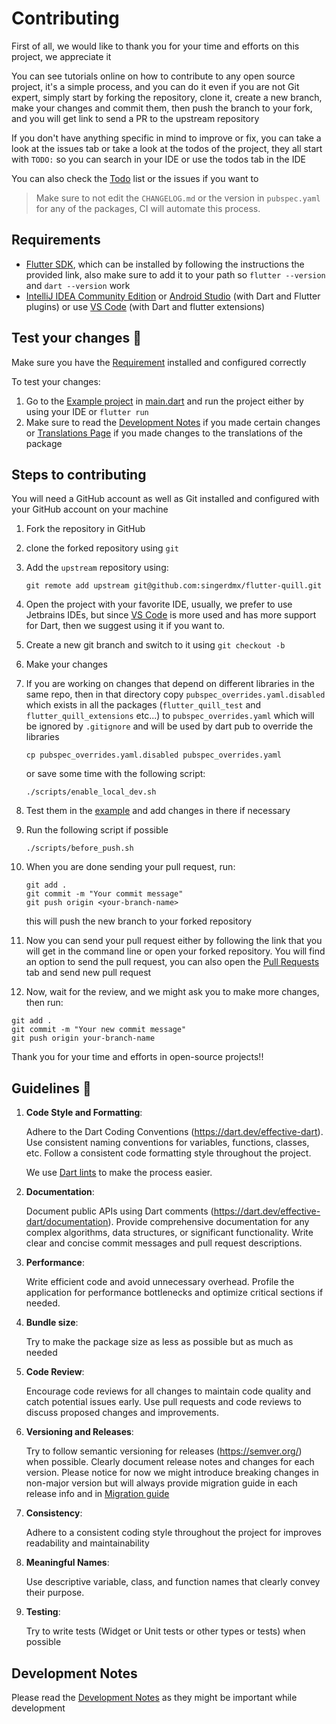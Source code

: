 # Contributing

First of all, we would like to thank you for your time and efforts on this project, we appreciate it

You can see tutorials online on how to contribute to any open source project, it's a simple process, and you can do it
even if you are not Git expert, simply start by forking the repository, clone it, create a new branch, make your
changes and commit them, then push the branch to your fork, and you will get link to send a PR to the upstream
repository

If you don't have anything specific in mind to improve or fix, you can take a look at the issues tab or take a look at
the todos of the project, they all start with `TODO:` so you can search in your IDE or use the todos tab in the IDE

You can also check the [Todo](./doc/todo.md) list or the issues if you want to

> Make sure to not edit the `CHANGELOG.md` or the version in `pubspec.yaml` for any of the packages, CI will automate
> this process.

## Requirements

- [Flutter SDK](https://docs.flutter.dev/get-started/install), which can be installed by following the instructions the
  provided link, also make sure to add it to your path so `flutter --version` and `dart --version` work
- [IntelliJ IDEA Community Edition](https://www.jetbrains.com/idea/download/)
  or [Android Studio](https://developer.android.com/studio) (with Dart and Flutter plugins) or
  use [VS Code](https://code.visualstudio.com/) (with Dart and flutter extensions)

## Test your changes 🧪

Make sure you have the [Requirement](#requirements) installed and configured correctly

To test your changes:

1. Go to the [Example project](./example/) in [main.dart](./example/lib/main.dart) and run the project either by using
   your IDE or `flutter run`
2. Make sure to read the [Development Notes](./doc/development_notes.md) if you made certain changes
   or [Translations Page](./doc/translation.md) if you made changes to the translations of the package

## Steps to contributing

You will need a GitHub account as well as Git installed and configured with your GitHub account on your machine

1. Fork the repository in GitHub
2. clone the forked repository using `git`
3. Add the `upstream` repository using:
    ```
    git remote add upstream git@github.com:singerdmx/flutter-quill.git
    ```
4. Open the project with your favorite IDE, usually, we prefer to use Jetbrains IDEs, but
   since [VS Code](https://code.visualstudio.com) is more used and has more support for Dart, then we suggest using it
   if you want to.
5. Create a new git branch and switch to it using `git checkout -b`
6. Make your changes
7. If you are working on changes that depend on different libraries in the same repo, then in that directory
   copy `pubspec_overrides.yaml.disabled` which exists in all the packages (`flutter_quill_test`
   and `flutter_quill_extensions` etc...)
   to `pubspec_overrides.yaml` which will be ignored by `.gitignore` and will be used by dart pub to override the
   libraries
    ```
    cp pubspec_overrides.yaml.disabled pubspec_overrides.yaml
    ```
   or save some time with the following script:
    <!-- TODO: We should update this script to dart instead -->
    ```
    ./scripts/enable_local_dev.sh
    ```
8. Test them in the [example](./example) and add changes in there if necessary
9. Run the following script if possible
   ```
   ./scripts/before_push.sh
   ```
10. When you are done sending your pull request, run:
    ```
    git add .
    git commit -m "Your commit message"
    git push origin <your-branch-name>
    ```
    this will push the new branch to your forked repository

11. Now you can send your pull request either by following the link that you will get in the command line or open your
    forked repository. You will find an option to send the pull request, you can also
    open the [Pull Requests](https://github.com/singerdmx/flutter-quill) tab and send new pull request

12. Now, wait for the review, and we might ask you to make more changes, then run:

```
git add .
git commit -m "Your new commit message"
git push origin your-branch-name
```

Thank you for your time and efforts in open-source projects!!

## Guidelines 📝

<!-- TODO: Update the guidelines -->

1. **Code Style and Formatting**:

   Adhere to the Dart Coding Conventions (https://dart.dev/effective-dart).
   Use consistent naming conventions for variables, functions, classes, etc.
   Follow a consistent code formatting style throughout the project.

   We use [Dart lints](https://dart.dev/tools/linter-rules) to make the process easier.
2. **Documentation**:

   Document public APIs using Dart comments (https://dart.dev/effective-dart/documentation).
   Provide comprehensive documentation for any complex algorithms, data structures, or significant functionality.
   Write clear and concise commit messages and pull request descriptions.
3. **Performance**:

   Write efficient code and avoid unnecessary overhead.
   Profile the application for performance bottlenecks and optimize critical sections if needed.
4. **Bundle size**:

   Try to make the package size as less as possible but as much as needed
5. **Code Review**:

   Encourage code reviews for all changes to maintain code quality and catch potential issues early.
   Use pull requests and code reviews to discuss proposed changes and improvements.
6. **Versioning and Releases**:

   Try to follow semantic versioning for releases (https://semver.org/) when possible.
   Clearly document release notes and changes for each version.
   Please notice for now we might introduce breaking changes in non-major version but will always provide migration
   guide in each release info and in [Migration guide](./doc/migration.md)
7. **Consistency**:

   Adhere to a consistent coding style throughout the project for improves readability and maintainability
8. **Meaningful Names**:

   Use descriptive variable, class, and function names that clearly convey their purpose.
9. **Testing**:

   Try to write tests (Widget or Unit tests or other types or tests) when possible

## Development Notes

Please read the [Development Notes](./doc/development_notes.md) as they might be important while development